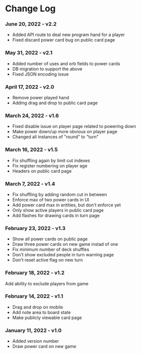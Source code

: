 # Change Log

### June 20, 2022 - v2.2

* Added API route to deal new program hand for a player
* Fixed discard power card bug on public card page
### May 31, 2022 - v2.1

* Added number of uses and orb fields to power cards
* DB migration to support the above
* Fixed JSON encoding issue

### April 17, 2022 - v2.0

* Remove power played hand
* Adding drag and drop to public card page

### March 24, 2022 - v1.6

* Fixed disable issue on player page related to powering down
* Make power down/up more obvious on player page
* Changed all instances of "round" to "turn"

### March 16, 2022 - v1.5

* Fix shuffling again by limit cut indexes
* Fix register numbering on player age
* Headers on public card page

### March 7, 2022 - v1.4

* Fix shuffling by adding random cut in between
* Enforce max of two power cards in UI
* Add power card max in entities, but don't enforce yet
* Only show active players in public card page
* Add flashes for drawing cards in turn page

### February 23, 2022 - v1.3

* Show all power cards on public page
* Draw three power cards on new game instad of one
* Fix minimum number of deck shuffles
* Don't show excluded people in turn warning page
* Don't reset active flag on new turn

### February 18, 2022 - v1.2

Add ability to exclude players from game

### February 14, 2022 - v1.1

* Drag and drop on mobile
* Add note area to board state
* Make publicly viewable card page

### January 11, 2022 - v1.0

* Added version number
* Draw power card on new game